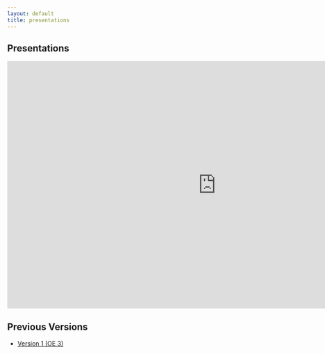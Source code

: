 ```yaml
---
layout: default
title: presentations
---
```


## Presentations

<iframe src="https://docs.google.com/presentation/d/e/2PACX-1vRfWuibrJgUKm39L10HiJDrISAJJFg_iVkzW592rACbqmfZ965veU5oVPCdOmrVOaBJX35GegoeUKO7/embed?start=false&loop=false&delayms=3000" frameborder="0" width="960" height="569" allowfullscreen="true" mozallowfullscreen="true" webkitallowfullscreen="true"></iframe>

## Previous Versions

- [Version 1 (OE 3)](files/OE_4_WhenToGoWhere_TermList_Prelim.xlsx)